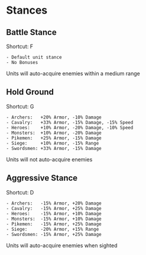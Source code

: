 # Stances

## Battle Stance

Shortcut: F

	- Default unit stance
	- No Bonuses

Units will auto-acquire enemies within a medium range

## Hold Ground

Shortcut: G

	- Archers:   +20% Armor, -10% Damage
	- Cavalry:   +33% Armor, -15% Damage, -15% Speed
	- Heroes:    +10% Armor, -20% Damage, -10% Speed
	- Monsters:  +10% Armor, -20% Damage
	- Pikemen:   +25% Armor, -15% Damage
	- Siege:     +10% Armor, -15% Range
	- Swordsmen: +33% Armor, -15% Damage

Units will not auto-acquire enemies

## Aggressive Stance

Shortcut: D

	- Archers:   -15% Armor, +20% Damage
	- Cavalry:   -15% Armor, +25% Damage
	- Heroes:    -15% Armor, +10% Damage
	- Monsters:  -15% Armor, +10% Damage
	- Pikemen:   -15% Armor, +25% Damage
	- Siege:     -20% Armor, +15% Range
	- Swordsmen: -15% Armor, +25% Damage

Units will auto-acquire enemies when sighted